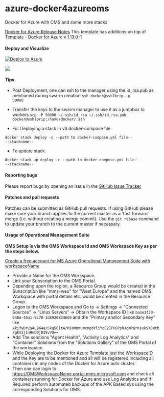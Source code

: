 # azure-docker4azureoms
Docker for Azure with OMS and some more stacks

[Docker for Azure Release Notes](https://docs.docker.com/docker-for-azure/release-notes/)
This template has additions on top of [Template - Docker for Azure v 1.13.0-1](https://download.docker.com/azure/stable/Docker.tmpl)

#### Deploy and Visualize
<a href="https://portal.azure.com/#create/Microsoft.Template/uri/http%3A%2F%2Fraw.githubusercontent.com%2FAzure%2Fazure-docker4azureoms%2Fmaster%2Fazuredeploy.json" target="_blank"><img alt="Deploy to Azure" src="http://azuredeploy.net/deploybutton.png" /></a>

<a href="http://armviz.io/#/?load=https%3A%2F%2Fraw.githubusercontent.com%2FAzure%2Fazure-docker4azureoms%2Fmaster%2Fazuredeploy.json" target="_blank">  <img src="http://armviz.io/visualizebutton.png" /> </a> 

#### Tips

* Post Deployment, one can ssh to the manager using the id_rsa.pub as mentioned during swarm creation
<code>ssh docker@sshlbrip -p 50000</code>

* Transfer the keys to the swarm manager to use it as a jumpbox to workers
<code>scp -P 50000 ~/.ssh/id_rsa ~/.ssh/id_rsa.pub docker@sshlbrip:/home/docker/.ssh</code>

* For Deploying a stack in v3 docker-compose file

<code>docker stack deploy -c --path to docker-compose.yml file-- --stackname-- </code>

*  To update stack

<code>docker stack up deploy -c --path to docker-compose.yml file-- --stackname--</code>

#### Reporting bugs

Please report bugs  by opening an issue in the [GitHub Issue Tracker](https://github.com/Azure/azure-docker4azureoms/issues)

#### Patches and pull requests

Patches can be submitted as GitHub pull requests. If using GitHub please make sure your branch applies to the current master as a 'fast forward' merge (i.e. without creating a merge commit). Use the `git rebase` command to update your branch to the current master if necessary.

#### Usage of Operational Management Suite
**OMS Setup is via the OMS Workspace Id and OMS Workspace Key as per the steps below.**

[Create a free account for MS Azure Operational Management Suite with workspaceName](https://login.mms.microsoft.com/signin.aspx?signUp=on&ref=ms_mms)

* Provide a Name for the OMS Workspace.
* Link your Subscription to the OMS Portal.
* Depending upon the region, a Resource Group would be created in the Sunscription like "mms-weu" for "West Europe" and the named OMS Workspace with portal details etc. would be created in the Resource Group.
* Logon to the OMS Workspace and Go to -> Settings -> "Connected Sources"  -> "Linux Servers" -> Obtain the Workspace ID like <code>ba1e3f33-648d-40a1-9c70-3d8920834669</code> and the "Primary and/or Secondary Key" like <code>xkifyDr2s4L964a/Skq58ItA/M1aMnmumxmgdYliYcC2IPHBPphJgmPQrKsukSXGWtbrgkV2j1nHmU0j8I8vVQ==</code>
* Add The solutions "Agent Health", "Activity Log Analytics" and "Container" Solutions from the "Solutions Gallery" of the OMS Portal of the workspace.
* While Deploying the Docker for Azure Template just the WorkspaceID and the Key are to be mentioned and all will be registered including all containers in any nodes of the Docker for Azure auto cluster.
* Then one can login to https://OMSWorkspaceName.portal.mms.microsoft.com and check all containers running for Docker for Azure and use Log Analytics and if Required perform automated backups of the APK Based sys using the corresponding Solutions for OMS.
